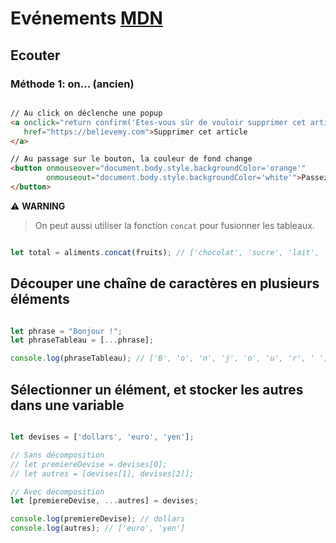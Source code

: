 # Evénements [MDN](https://developer.mozilla.org/fr/docs/Web/Events)

## Ecouter

### Méthode 1: on... (ancien)

```html

// Au click on déclenche une popup
<a onclick="return confirm('Etes-vous sûr de vouloir supprimer cet article ?')" 
   href="https://believemy.com">Supprimer cet article
</a>

// Au passage sur le bouton, la couleur de fond change
<button onmouseover="document.body.style.backgroundColor='orange'" 
        onmouseout="document.body.style.backgroundColor='white'">Passez au-dessus de moi
</button>

```

⚠️ **WARNING**
> On peut aussi utiliser la fonction `concat` pour fusionner les tableaux.


```js

let total = aliments.concat(fruits); // ['chocolat', 'sucre', 'lait', 'fraise', 'banane', 'poire']

```

## Découper une chaîne de caractères en plusieurs éléments

```js

let phrase = "Bonjour !";
let phraseTableau = [...phrase];

console.log(phraseTableau); // ['B', 'o', 'n', 'j', 'o', 'u', 'r', ' ', '!']

```

## Sélectionner un élément, et stocker les autres dans une variable

```js

let devises = ['dollars', 'euro', 'yen'];

// Sans décomposition
// let premiereDevise = devises[0];
// let autres = [devises[1], devises[2]];

// Avec décomposition
let [premiereDevise, ...autres] = devises;

console.log(premiereDevise); // dollars
console.log(autres); // ['euro', 'yen']


```
